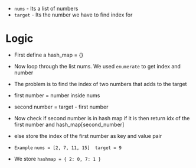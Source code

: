 - `nums` - Its a list of numbers 
- `target` - Its the number we have to find index for 
# Logic
- First define a hash_map = {}
- Now loop through the list nums. We used `enumerate` to get index and number
- The problem is to find the index of two numbers that adds to the target
- first number = number inside nums
- second number  = target - first number
- Now check if second number is in hash map if it is then return idx of the first number and hash_map[second_number]
- else store the index of the first number as key and value pair 
- `Example`
`
nums = [2, 7, 11, 15]  target = 9
`

- We store `hashmap = {
	2: 0,
	7: 1
}`